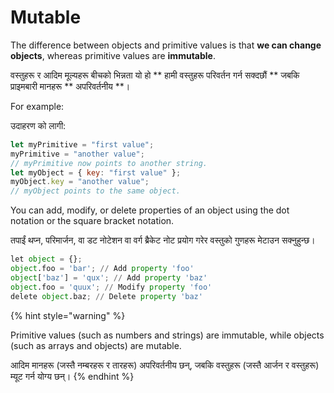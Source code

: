# Mutable

The difference between objects and primitive values is that **we can change objects**, whereas primitive values are **immutable**.

वस्तुहरू र आदिम मूल्यहरू बीचको भिन्नता यो हो ** हामी वस्तुहरू परिवर्तन गर्न सक्दछौं ** जबकि प्राइमबारी मानहरू ** अपरिवर्तनीय **।

For example:

उदाहरण को लागी:

```javascript
let myPrimitive = "first value";
myPrimitive = "another value";
// myPrimitive now points to another string.
let myObject = { key: "first value" };
myObject.key = "another value";
// myObject points to the same object.
```

You can add, modify, or delete properties of an object using the dot notation or the square bracket notation.

तपाईं थप्न, परिमार्जन, वा डट नोटेशन वा वर्ग ब्रैकेट नोट प्रयोग गरेर वस्तुको गुणहरू मेटाउन सक्नुहुन्छ।

```python
let object = {};
object.foo = 'bar'; // Add property 'foo'
object['baz'] = 'qux'; // Add property 'baz'
object.foo = 'quux'; // Modify property 'foo'
delete object.baz; // Delete property 'baz'
```

{% hint style="warning" %}


Primitive values (such as numbers and strings) are immutable, while objects (such as arrays and objects) are mutable.

आदिम मानहरू (जस्तै नम्बरहरू र तारहरू) अपरिवर्तनीय छन्, जबकि वस्तुहरू (जस्तै आर्जन र वस्तुहरू) म्यूट गर्न योग्य छन्।
{% endhint %}
